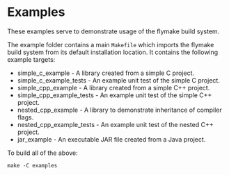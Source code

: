 # Examples

These examples serve to demonstrate usage of the flymake build system.

The example folder contains a main `Makefile` which imports the flymake build system from its
default installation location. It contains the following example targets:

* simple_c_example - A library created from a simple C project.
* simple_c_example_tests - An example unit test of the simple C project.
* simple_cpp_example - A library created from a simple C++ project.
* simple_cpp_example_tests - An example unit test of the simple C++ project.
* nested_cpp_example - A library to demonstrate inheritance of compiler flags.
* nested_cpp_example_tests - An example unit test of the nested C++ project.
* jar_example - An executable JAR file created from a Java project.

To build all of the above:

    make -C examples
